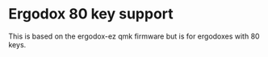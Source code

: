 # Ergodox 80 key support

This is based on the ergodox-ez qmk firmware but is for ergodoxes with 80 keys.



